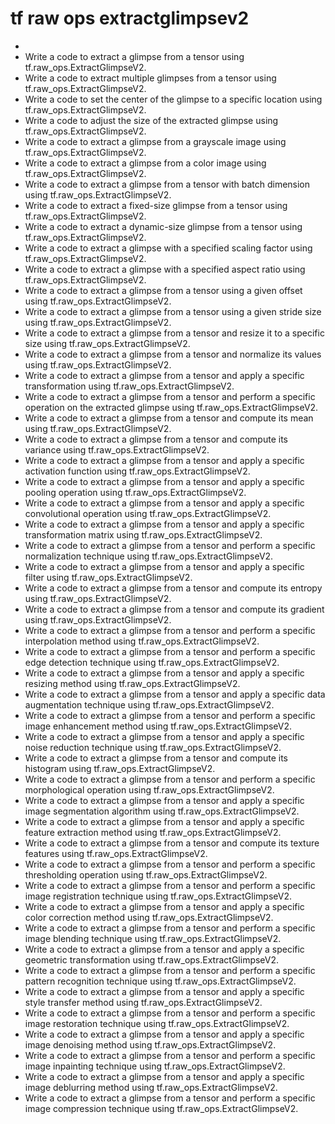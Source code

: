 # tf raw ops extractglimpsev2

- 
- Write a code to extract a glimpse from a tensor using tf.raw_ops.ExtractGlimpseV2.
- Write a code to extract multiple glimpses from a tensor using tf.raw_ops.ExtractGlimpseV2.
- Write a code to set the center of the glimpse to a specific location using tf.raw_ops.ExtractGlimpseV2.
- Write a code to adjust the size of the extracted glimpse using tf.raw_ops.ExtractGlimpseV2.
- Write a code to extract a glimpse from a grayscale image using tf.raw_ops.ExtractGlimpseV2.
- Write a code to extract a glimpse from a color image using tf.raw_ops.ExtractGlimpseV2.
- Write a code to extract a glimpse from a tensor with batch dimension using tf.raw_ops.ExtractGlimpseV2.
- Write a code to extract a fixed-size glimpse from a tensor using tf.raw_ops.ExtractGlimpseV2.
- Write a code to extract a dynamic-size glimpse from a tensor using tf.raw_ops.ExtractGlimpseV2.
- Write a code to extract a glimpse with a specified scaling factor using tf.raw_ops.ExtractGlimpseV2.
- Write a code to extract a glimpse with a specified aspect ratio using tf.raw_ops.ExtractGlimpseV2.
- Write a code to extract a glimpse from a tensor using a given offset using tf.raw_ops.ExtractGlimpseV2.
- Write a code to extract a glimpse from a tensor using a given stride size using tf.raw_ops.ExtractGlimpseV2.
- Write a code to extract a glimpse from a tensor and resize it to a specific size using tf.raw_ops.ExtractGlimpseV2.
- Write a code to extract a glimpse from a tensor and normalize its values using tf.raw_ops.ExtractGlimpseV2.
- Write a code to extract a glimpse from a tensor and apply a specific transformation using tf.raw_ops.ExtractGlimpseV2.
- Write a code to extract a glimpse from a tensor and perform a specific operation on the extracted glimpse using tf.raw_ops.ExtractGlimpseV2.
- Write a code to extract a glimpse from a tensor and compute its mean using tf.raw_ops.ExtractGlimpseV2.
- Write a code to extract a glimpse from a tensor and compute its variance using tf.raw_ops.ExtractGlimpseV2.
- Write a code to extract a glimpse from a tensor and apply a specific activation function using tf.raw_ops.ExtractGlimpseV2.
- Write a code to extract a glimpse from a tensor and apply a specific pooling operation using tf.raw_ops.ExtractGlimpseV2.
- Write a code to extract a glimpse from a tensor and apply a specific convolutional operation using tf.raw_ops.ExtractGlimpseV2.
- Write a code to extract a glimpse from a tensor and apply a specific transformation matrix using tf.raw_ops.ExtractGlimpseV2.
- Write a code to extract a glimpse from a tensor and perform a specific normalization technique using tf.raw_ops.ExtractGlimpseV2.
- Write a code to extract a glimpse from a tensor and apply a specific filter using tf.raw_ops.ExtractGlimpseV2.
- Write a code to extract a glimpse from a tensor and compute its entropy using tf.raw_ops.ExtractGlimpseV2.
- Write a code to extract a glimpse from a tensor and compute its gradient using tf.raw_ops.ExtractGlimpseV2.
- Write a code to extract a glimpse from a tensor and perform a specific interpolation method using tf.raw_ops.ExtractGlimpseV2.
- Write a code to extract a glimpse from a tensor and perform a specific edge detection technique using tf.raw_ops.ExtractGlimpseV2.
- Write a code to extract a glimpse from a tensor and apply a specific resizing method using tf.raw_ops.ExtractGlimpseV2.
- Write a code to extract a glimpse from a tensor and apply a specific data augmentation technique using tf.raw_ops.ExtractGlimpseV2.
- Write a code to extract a glimpse from a tensor and perform a specific image enhancement method using tf.raw_ops.ExtractGlimpseV2.
- Write a code to extract a glimpse from a tensor and apply a specific noise reduction technique using tf.raw_ops.ExtractGlimpseV2.
- Write a code to extract a glimpse from a tensor and compute its histogram using tf.raw_ops.ExtractGlimpseV2.
- Write a code to extract a glimpse from a tensor and perform a specific morphological operation using tf.raw_ops.ExtractGlimpseV2.
- Write a code to extract a glimpse from a tensor and apply a specific image segmentation algorithm using tf.raw_ops.ExtractGlimpseV2.
- Write a code to extract a glimpse from a tensor and apply a specific feature extraction method using tf.raw_ops.ExtractGlimpseV2.
- Write a code to extract a glimpse from a tensor and compute its texture features using tf.raw_ops.ExtractGlimpseV2.
- Write a code to extract a glimpse from a tensor and perform a specific thresholding operation using tf.raw_ops.ExtractGlimpseV2.
- Write a code to extract a glimpse from a tensor and perform a specific image registration technique using tf.raw_ops.ExtractGlimpseV2.
- Write a code to extract a glimpse from a tensor and apply a specific color correction method using tf.raw_ops.ExtractGlimpseV2.
- Write a code to extract a glimpse from a tensor and perform a specific image blending technique using tf.raw_ops.ExtractGlimpseV2.
- Write a code to extract a glimpse from a tensor and apply a specific geometric transformation using tf.raw_ops.ExtractGlimpseV2.
- Write a code to extract a glimpse from a tensor and perform a specific pattern recognition technique using tf.raw_ops.ExtractGlimpseV2.
- Write a code to extract a glimpse from a tensor and apply a specific style transfer method using tf.raw_ops.ExtractGlimpseV2.
- Write a code to extract a glimpse from a tensor and perform a specific image restoration technique using tf.raw_ops.ExtractGlimpseV2.
- Write a code to extract a glimpse from a tensor and apply a specific image denoising method using tf.raw_ops.ExtractGlimpseV2.
- Write a code to extract a glimpse from a tensor and perform a specific image inpainting technique using tf.raw_ops.ExtractGlimpseV2.
- Write a code to extract a glimpse from a tensor and apply a specific image deblurring method using tf.raw_ops.ExtractGlimpseV2.
- Write a code to extract a glimpse from a tensor and perform a specific image compression technique using tf.raw_ops.ExtractGlimpseV2.